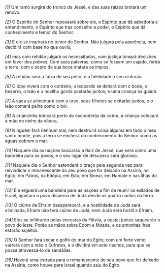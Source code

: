 *[1]* Um ramo surgirá do tronco de Jessé, e das suas raízes brotará um renovo.

*[2]* O Espírito do Senhor repousará sobre ele, o Espírito que dá sabedoria e entendimento, o Espírito que traz conselho e poder, o Espírito que dá conhecimento e temor do Senhor.

*[3]* E ele se inspirará no temor do Senhor. Não julgará pela aparência, nem decidirá com base no que ouviu;

*[4]* mas com retidão julgará os necessitados, com justiça tomará decisões em favor dos pobres. Com suas palavras, como se fossem um cajado, ferirá a terra; com o sopro de sua boca matará os ímpios.

*[5]* A retidão será a faixa de seu peito, e a fidelidade o seu cinturão.

*[6]* O lobo viverá com o cordeiro, o leopardo se deitará com o bode, o bezerro, o leão e o novilho gordo pastarão juntos; e uma criança os guiará.

*[7]* A vaca se alimentará com o urso, seus filhotes se deitarão juntos, e o leão comerá palha como o boi.

*[8]* A criancinha brincará perto do esconderijo da cobra, a criança colocará a mão no ninho da víbora.

*[9]* Ninguém fará nenhum mal, nem destruirá coisa alguma em todo o meu santo monte, pois a terra se encherá do conhecimento do Senhor como as águas cobrem o mar.

*[10]* Naquele dia as nações buscarão a Raiz de Jessé, que será como uma bandeira para os povos, e o seu lugar de descanso será glorioso.

*[11]* Naquele dia o Senhor estenderá o braço pela segunda vez para reivindicar o remanescente do seu povo que for deixado na Assíria, no Egito, em Patros, na Etiópia, em Elão, em Sinear, em Hamate e nas ilhas do mar.

*[12]* Ele erguerá uma bandeira para as nações a fim de reunir os exilados de Israel; ajuntará o povo disperso de Judá desde os quatro cantos da terra.

*[13]* O ciúme de Efraim desaparecerá, e a hostilidade de Judá será eliminada; Efraim não terá ciúme de Judá, nem Judá será hostil a Efraim.

*[14]* Eles se infiltrarão pelas encostas da Filístia, a oeste; juntos saquearão o povo do leste. Porão as mãos sobre Edom e Moabe, e os amonitas lhes estarão sujeitos.

*[15]* O Senhor fará secar o golfo do mar do Egito; com um forte vento varrerá com a mão o Eufrates, e o dividirá em sete riachos, para que se possa atravessá-lo de sandálias.

*[16]* Haverá uma estrada para o remanescente do seu povo que for deixado na Assíria, como houve para Israel quando saiu do Egito.

